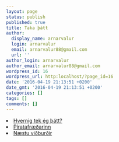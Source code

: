 ```yaml
---
layout: page
status: publish
published: true
title: Taka þátt
author:
  display_name: arnarvalur
  login: arnarvalur
  email: arnarvalur88@gmail.com
  url: ''
author_login: arnarvalur
author_email: arnarvalur88@gmail.com
wordpress_id: 16
wordpress_url: http:localhost/?page_id=16
date: '2016-04-19 21:13:51 +0200'
date_gmt: '2016-04-19 21:13:51 +0200'
categories: []
tags: []
comments: []
---
```


<li><a href="/taka-thatt/hvernig-tek-eg-thatt">Hvernig tek ég þátt?</a></li>
<li><a href="/taka-thatt/piratafraedarinn">Píratafræðarinn</a></li>
<li><a href="/taka-thatt/vidburdir">Næstu viðburðir</a></li>
